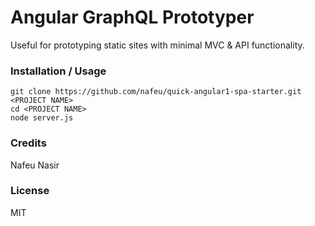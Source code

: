 # Angular GraphQL Prototyper

Useful for prototyping static sites with minimal MVC & API functionality.

### Installation / Usage

```
git clone https://github.com/nafeu/quick-angular1-spa-starter.git <PROJECT NAME>
cd <PROJECT NAME>
node server.js
```

### Credits

Nafeu Nasir

### License

MIT